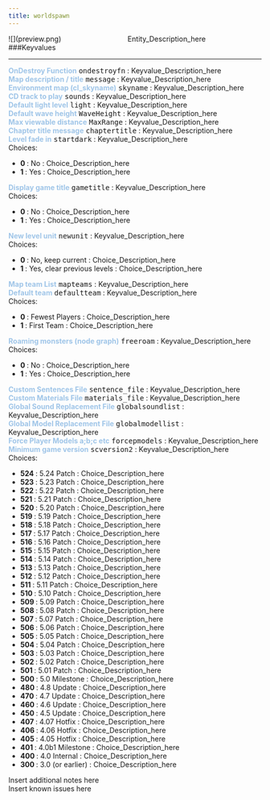 ```yaml
---
title: worldspawn
---
```


<div class="container previewimg">
<div class="columns">
<div class="imagepadding column col-auto" markdown="1">![](preview.png)</div>
<div class="column">Entity_Description_here</div>
</div>
</div>
###Keyvalues
<hr>
<div class="entityentry" markdown="1">
<span style="color:#9fc5e8;"><b>OnDestroy Function</b></span> <kbd  class="tooltip" data-tooltip="string">ondestroyfn</kbd> :
Keyvalue_Description_here
</div>
<div class="entityentry" markdown="1">
<span style="color:#9fc5e8;"><b>Map description / title</b></span> <kbd  class="tooltip" data-tooltip="string">message</kbd> :
Keyvalue_Description_here
</div>
<div class="entityentry" markdown="1">
<span style="color:#9fc5e8;"><b>Environment map (cl_skyname)</b></span> <kbd  class="tooltip" data-tooltip="string">skyname</kbd> :
Keyvalue_Description_here
</div>
<div class="entityentry" markdown="1">
<span style="color:#9fc5e8;"><b>CD track to play</b></span> <kbd  class="tooltip" data-tooltip="integer">sounds</kbd> :
Keyvalue_Description_here
</div>
<div class="entityentry" markdown="1">
<span style="color:#9fc5e8;"><b>Default light level</b></span> <kbd  class="tooltip" data-tooltip="integer">light</kbd> :
Keyvalue_Description_here
</div>
<div class="entityentry" markdown="1">
<span style="color:#9fc5e8;"><b>Default wave height</b></span> <kbd  class="tooltip" data-tooltip="string">WaveHeight</kbd> :
Keyvalue_Description_here
</div>
<div class="entityentry" markdown="1">
<span style="color:#9fc5e8;"><b>Max viewable distance</b></span> <kbd  class="tooltip" data-tooltip="string">MaxRange</kbd> :
Keyvalue_Description_here
</div>
<div class="entityentry" markdown="1">
<span style="color:#9fc5e8;"><b>Chapter title message</b></span> <kbd  class="tooltip" data-tooltip="string">chaptertitle</kbd> :
Keyvalue_Description_here
</div>
<div class="entityentry" markdown="1">
<span style="color:#9fc5e8;"><b>Level fade in</b></span> <kbd  class="tooltip" data-tooltip="choices">startdark</kbd> :
Keyvalue_Description_here
<div class="accordion">
<input type="checkbox" id="accordion-1" name="accordion-checkbox" hidden>
<label class="accordion-header" for="accordion-1">
<i class="icon icon-arrow-right mr-1"></i>
Choices:
</label>
<div class="accordion-body">
<ul>
<li><b>0 </b></span> : No : Choice_Description_here</li>
<li><b>1 </b></span> : Yes : Choice_Description_here</li>
</ul>
</div>
</div>
</div>
<div class="entityentry" markdown="1">
<span style="color:#9fc5e8;"><b>Display game title</b></span> <kbd  class="tooltip" data-tooltip="choices">gametitle</kbd> :
Keyvalue_Description_here
<div class="accordion">
<input type="checkbox" id="accordion-2" name="accordion-checkbox" hidden>
<label class="accordion-header" for="accordion-2">
<i class="icon icon-arrow-right mr-1"></i>
Choices:
</label>
<div class="accordion-body">
<ul>
<li><b>0 </b></span> : No : Choice_Description_here</li>
<li><b>1 </b></span> : Yes : Choice_Description_here</li>
</ul>
</div>
</div>
</div>
<div class="entityentry" markdown="1">
<span style="color:#9fc5e8;"><b>New level unit</b></span> <kbd  class="tooltip" data-tooltip="choices">newunit</kbd> :
Keyvalue_Description_here
<div class="accordion">
<input type="checkbox" id="accordion-3" name="accordion-checkbox" hidden>
<label class="accordion-header" for="accordion-3">
<i class="icon icon-arrow-right mr-1"></i>
Choices:
</label>
<div class="accordion-body">
<ul>
<li><b>0 </b></span> : No, keep current : Choice_Description_here</li>
<li><b>1 </b></span> : Yes, clear previous levels : Choice_Description_here</li>
</ul>
</div>
</div>
</div>
<div class="entityentry" markdown="1">
<span style="color:#9fc5e8;"><b>Map team List</b></span> <kbd  class="tooltip" data-tooltip="string">mapteams</kbd> :
Keyvalue_Description_here
</div>
<div class="entityentry" markdown="1">
<span style="color:#9fc5e8;"><b>Default team</b></span> <kbd  class="tooltip" data-tooltip="choices">defaultteam</kbd> :
Keyvalue_Description_here
<div class="accordion">
<input type="checkbox" id="accordion-4" name="accordion-checkbox" hidden>
<label class="accordion-header" for="accordion-4">
<i class="icon icon-arrow-right mr-1"></i>
Choices:
</label>
<div class="accordion-body">
<ul>
<li><b>0 </b></span> : Fewest Players : Choice_Description_here</li>
<li><b>1 </b></span> : First Team : Choice_Description_here</li>
</ul>
</div>
</div>
</div>
<div class="entityentry" markdown="1">
<span style="color:#9fc5e8;"><b>Roaming monsters (node graph)</b></span> <kbd  class="tooltip" data-tooltip="choices">freeroam</kbd> :
Keyvalue_Description_here
<div class="accordion">
<input type="checkbox" id="accordion-5" name="accordion-checkbox" hidden>
<label class="accordion-header" for="accordion-5">
<i class="icon icon-arrow-right mr-1"></i>
Choices:
</label>
<div class="accordion-body">
<ul>
<li><b>0 </b></span> : No : Choice_Description_here</li>
<li><b>1 </b></span> : Yes : Choice_Description_here</li>
</ul>
</div>
</div>
</div>
<div class="entityentry" markdown="1">
<span style="color:#9fc5e8;"><b>Custom Sentences File</b></span> <kbd  class="tooltip" data-tooltip="string">sentence_file</kbd> :
Keyvalue_Description_here
</div>
<div class="entityentry" markdown="1">
<span style="color:#9fc5e8;"><b>Custom Materials File</b></span> <kbd  class="tooltip" data-tooltip="string">materials_file</kbd> :
Keyvalue_Description_here
</div>
<div class="entityentry" markdown="1">
<span style="color:#9fc5e8;"><b>Global Sound Replacement File</b></span> <kbd  class="tooltip" data-tooltip="string">globalsoundlist</kbd> :
Keyvalue_Description_here
</div>
<div class="entityentry" markdown="1">
<span style="color:#9fc5e8;"><b>Global Model Replacement File</b></span> <kbd  class="tooltip" data-tooltip="string">globalmodellist</kbd> :
Keyvalue_Description_here
</div>
<div class="entityentry" markdown="1">
<span style="color:#9fc5e8;"><b>Force Player Models a;b;c etc</b></span> <kbd  class="tooltip" data-tooltip="string">forcepmodels</kbd> :
Keyvalue_Description_here
</div>
<div class="entityentry" markdown="1">
<span style="color:#9fc5e8;"><b>Minimum game version</b></span> <kbd  class="tooltip" data-tooltip="choices">scversion2</kbd> :
Keyvalue_Description_here
<div class="accordion">
<input type="checkbox" id="accordion-6" name="accordion-checkbox" hidden>
<label class="accordion-header" for="accordion-6">
<i class="icon icon-arrow-right mr-1"></i>
Choices:
</label>
<div class="accordion-body">
<ul>
<li><b>524 </b></span> : 5.24 Patch : Choice_Description_here</li>
<li><b>523 </b></span> : 5.23 Patch : Choice_Description_here</li>
<li><b>522 </b></span> : 5.22 Patch : Choice_Description_here</li>
<li><b>521 </b></span> : 5.21 Patch : Choice_Description_here</li>
<li><b>520 </b></span> : 5.20 Patch : Choice_Description_here</li>
<li><b>519 </b></span> : 5.19 Patch : Choice_Description_here</li>
<li><b>518 </b></span> : 5.18 Patch : Choice_Description_here</li>
<li><b>517 </b></span> : 5.17 Patch : Choice_Description_here</li>
<li><b>516 </b></span> : 5.16 Patch : Choice_Description_here</li>
<li><b>515 </b></span> : 5.15 Patch : Choice_Description_here</li>
<li><b>514 </b></span> : 5.14 Patch : Choice_Description_here</li>
<li><b>513 </b></span> : 5.13 Patch : Choice_Description_here</li>
<li><b>512 </b></span> : 5.12 Patch : Choice_Description_here</li>
<li><b>511 </b></span> : 5.11 Patch : Choice_Description_here</li>
<li><b>510 </b></span> : 5.10 Patch : Choice_Description_here</li>
<li><b>509 </b></span> : 5.09 Patch : Choice_Description_here</li>
<li><b>508 </b></span> : 5.08 Patch : Choice_Description_here</li>
<li><b>507 </b></span> : 5.07 Patch : Choice_Description_here</li>
<li><b>506 </b></span> : 5.06 Patch : Choice_Description_here</li>
<li><b>505 </b></span> : 5.05 Patch : Choice_Description_here</li>
<li><b>504 </b></span> : 5.04 Patch : Choice_Description_here</li>
<li><b>503 </b></span> : 5.03 Patch : Choice_Description_here</li>
<li><b>502 </b></span> : 5.02 Patch : Choice_Description_here</li>
<li><b>501 </b></span> : 5.01 Patch : Choice_Description_here</li>
<li><b>500 </b></span> : 5.0 Milestone : Choice_Description_here</li>
<li><b>480 </b></span> : 4.8 Update : Choice_Description_here</li>
<li><b>470 </b></span> : 4.7 Update : Choice_Description_here</li>
<li><b>460 </b></span> : 4.6 Update : Choice_Description_here</li>
<li><b>450 </b></span> : 4.5 Update : Choice_Description_here</li>
<li><b>407 </b></span> : 4.07 Hotfix : Choice_Description_here</li>
<li><b>406 </b></span> : 4.06 Hotfix : Choice_Description_here</li>
<li><b>405 </b></span> : 4.05 Hotfix : Choice_Description_here</li>
<li><b>401 </b></span> : 4.0b1 Milestone : Choice_Description_here</li>
<li><b>400 </b></span> : 4.0 Internal : Choice_Description_here</li>
<li><b>300 </b></span> : 3.0 (or earlier) : Choice_Description_here</li>
</ul>
</div>
</div>
</div>
<div class="notices blue">Insert additional notes here</div>
<div class="notices red">Insert known issues here</div>
